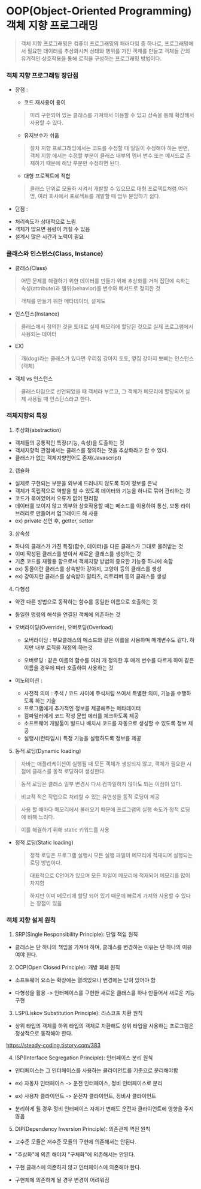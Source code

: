 OOP(Object-Oriented Programming) 객체 지향 프로그래밍
====================================================

> 객체 지향 프로그래밍은 컴퓨터 프로그래밍의 패러다임 중 하나로,
> 프로그래밍에서 필요한 데이터를 추상화시켜 상태와 행위를 가진 객체를 만들고
> 객체들 간의 유기적인 상호작용을 통해 로직을 구성하는 프로그래밍 방법이다.

### 객체 지향 프로그래밍 장단점

+ 장점 : 

  - 코드 재사용이 용이 
  > 미리 구현되어 있는 클래스를 가져와서 이용할 수 있고 상속을 통해 확장해서 사용할 수 있다.

  - 유지보수가 쉬움
  > 절차 지향 프로그래밍에서는 코드를 수정할 때 일일이 수정해야 하는 반면, 
  > 객체 지향 에서는 수정할 부분이 클래스 내부의 멤버 변수 또는 메서드로 존재하기 때문에 
  > 해당 부분만 수정하면 된다.

  - 대형 프로젝트에 적합
  > 클래스 단위로 모듈화 시켜서 개발할 수 있으므로 대형 프로젝트처럼 여러 명, 여러 회사에서 프로젝트를 개발할 때 업무 분담하기 쉽다.

 + 단점 :
    
  - 처리속도가 상대적으로 느림
  - 객체가 많으면 용량이 커질 수 있음
  - 설계시 많은 시간과 노력이 필요


### 클래스와 인스턴스(Class, Instance)

* 클래스(Class)

> 어떤 문제를 해결하기 위한 데이터를 만들기 위해 추상화를 거쳐 집단에 속하는 속성(attribute)과 행위(behavior)를 변수와 메서드로 정의한 것

> 객체를 만들기 위한 메타데이터, 설계도

+ 인스턴스(Instance)

> 클래스에서 정의한 것을 토대로 실제 메모리에 할당된 것으로 실제 프로그램에서 사용되는 데이터 

* EX)
> 개(dog)라는 클래스가 있다면 우리집 강아지 토토, 옆집 강아지 뽀삐는 인스턴스(객체)

* 객체 vs 인스턴스

> 클래스타입으로 선언되었을 때 객체라 부르고, 그 객체가 메모리에 할당되어 실제 사용될 때 인스턴스라고 한다. 

### 객체지향의 특징

1. 추상화(abstraction)

  + 객체들의 공통적인 특징(기능, 속성)을 도출하는 것
  + 객체지향적 관점에서는 클래스를 정의하는 것을 추상화라고 할 수 있다.
  + 클래스가 없는 객체지향언어도 존재(Javascript)  

2. 캡슐화
  
  + 실제로 구현되는 부분을 외부에 드러나지 않도록 하여 정보를 은닉
  + 객체가 독립적으로 역할을 할 수 있도록 데이터와 기능을 하나로 묶어 관리하는 것
  + 코드가 묶여있어서 오류가 없어 편리함
  + 데이터를 보이지 않고 외부와 상호작용할 때는 메소드를 이용하여 통신, 보통 라이브러리로 만들어서 업그레이드 해 사용
  + ex) private 선언 후, getter, setter

3. 상속성

  + 하나의 클래스가 가진 특징(함수, 데이터)을 다른 클래스가 그대로 물려받는 것
  + 이미 작성된 클래스를 받아서 새로운 클래스를 생성하는 것
  + 기존 코드를 재활용 함으로써 객체지향 방법의 중요한 기능중 하나에 속함
  + ex) 동물이란 클래스를 상속받아 강아지, 고양이 등의 클래스를 생성
  + ex) 강아지란 클래스를 상속받아 말티즈, 리트리버 등의 클래스를 생성

4. 다형성

  + 약간 다른 방법으로 동작하는 함수를 동일한 이름으로 호출하는 것
  + 동일한 명령의 해석을 연결된 객체에 의존하는 것
  + 오버라이딩(Override), 오버로딩(Overload)
    
    - 오버라이딩 : 부모클래스의 메소드와 같은 이름을 사용하며 매개변수도 같다. 하지만 내부 로직을 재정의 하는것

    - 오버로딩 : 같은 이름의 함수를 여러 개 정의한 후 매개 변수를 다르게 하여 같은 이름을 경우에 따라 호출하여 사용하는 것 


  + 어노테이션 : 
    
    - 사전적 의미 : 주석 / 코드 사이에 주석처럼 쓰여서 특별한 의미, 기능을 수행하도록 하는 기술
    - 프로그램에게 추가적인 정보를 제공해주는 메타데이터
    - 컴파일러에게 코드 작성 문법 에러를 체크하도록 제공
    - 소프트웨어 개발툴이 빌드나 배치시 코드를 자동으로 생성할 수 있도록 정보 제공
    - 실행시(런타임시) 특정 기능을 실행하도록 정보를 제공

5. 동적 로딩(Dynamic loading)
  
> 자바는 애플리케이션이 실행될 때 모든 객체가 생성되지 않고, 객체가 필요한 시점에 클래스를 동적 로딩하여 생성한다.

> 동적 로딩은 클래스 일부 변경시 다시 컴파일하지 않아도 되는 이점이 있다. 

> 비교적 적은 작업으로 처리할 수 있는 유연성을 동적 로딩이 제공

> 사용 할 때마다 메모리에서 불러오기 때문에 프로그램의 실행 속도가 정적 로딩에 비해 느리다.

> 이를 해결하기 위해 static 키워드를 사용

  + 정적 로딩(Static loading)
    
    > 정적 로딩은 프로그램 실행시 모든 실행 파일이 메모리에 적재되어 실행되는 로딩 방법이다. 
    
    > 대표적으로 C언어가 있으며 모든 파일이 메모리에 적재되어 메모리를 많이 차지함
    
    > 하지만 이미 메모리에 할당 되어 있기 때문에 빠르게 가져와 사용할 수 있다는 장점이 있음


### 객체 지향 설계 원칙

1. SRP(Single Responsibility Principle): 단일 책임 원칙

  - 클래스는 단 하나의 책임을 가져야 하며, 클래스를 변경하는 이유는 단 하나의 이유여야 한다.
  
2. OCP(Open Closed Principle): 개방 폐쇄 원칙

  - 소프트웨어 요소는 확장에는 열려있으나 변경에는 닫혀 있어야 함

  - 다형성을 활용 -> 인터페이스를 구현한 새로운 클래스를 하나 만들어서 새로운 기능 구현


3. LSP(Liskov Substitution Principle): 리스코프 치환 원칙

  - 상위 타입의 객체를 하위 타입의 객체로 치환해도 상위 타입을 사용하는 프로그램은 정상적으로 동작해야 한다.
  
  https://steady-coding.tistory.com/383
  
4. ISP(Interface Segregation Principle): 인터페이스 분리 원칙

  - 인터페이스는 그 인터페이스를 사용하는 클라이언트를 기준으로 분리해야함

  - ex) 자동차 인터페이스 -> 운전 인터페이스, 정비 인터페이스로 분리

  - ex) 사용자 클라이언트 -> 운전자 클라이언트, 정비사 클라이언트

  - 분리하게 될 경우 정비 인터페이스 자체가 변해도 운전자 클라이언트에 영향을 주지 않음

5. DIP(Dependency Inversion Principle): 의존관계 역전 원칙

  - 고수준 모듈은 저수준 모듈의 구현에 의존해서는 안된다. 

  - "추상화"에 의존 해야지 "구체화"에 의존해서는 안된다.

  - 구현 클래스에 의존하지 않고 인터페이스에 의존해야 한다.

  - 구현체에 의존하게 될 경우 변경이 어려워짐




  






  



